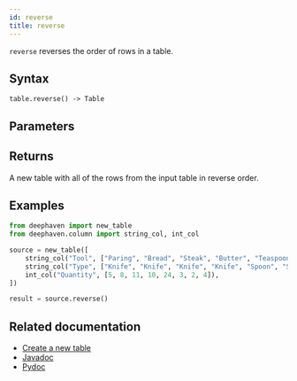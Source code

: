 ```yaml
---
id: reverse
title: reverse
---
```


`reverse` reverses the order of rows in a table.

## Syntax

```
table.reverse() -> Table
```

## Parameters

## Returns

A new table with all of the rows from the input table in reverse order.

## Examples

```python order=source,result
from deephaven import new_table
from deephaven.column import string_col, int_col

source = new_table([
    string_col("Tool", ["Paring", "Bread", "Steak", "Butter", "Teaspoon", "Spoon", "Slotted", "Ladle"]),
    string_col("Type", ["Knife", "Knife", "Knife", "Knife", "Spoon", "Spoon", "Spoon", "Spoon"]),
    int_col("Quantity", [5, 8, 11, 10, 24, 3, 2, 4]),
])

result = source.reverse()
```

## Related documentation

- [Create a new table](../../../how-to-guides/new-table.md)
- [Javadoc](<https://deephaven.io/core/javadoc/io/deephaven/api/TableOperations.html#reverse()>)
- [Pydoc](https://deephaven.io/core/pydoc/code/deephaven.table.html?highlight=reverse#deephaven.table.Table.reverse)
